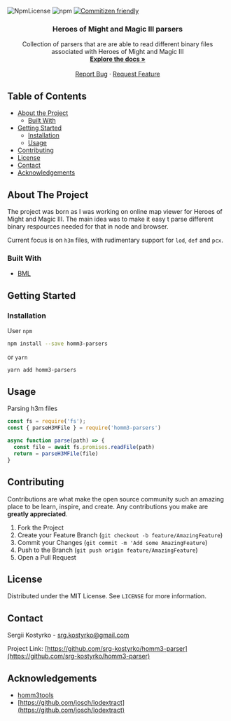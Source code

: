 ![NpmLicense](https://img.shields.io/npm/l/binary-markup.svg) ![npm](https://img.shields.io/npm/v/binary-markup.svg) [![Commitizen friendly](https://img.shields.io/badge/commitizen-friendly-brightgreen.svg)](http://commitizen.github.io/cz-cli/)

<p align="center">
  <h3 align="center">Heroes of Might and Magic III parsers</h3>

  <p align="center">
    Collection of parsers that are are able to read different binary files associated with Heroes of Might and Magic III
    <br />
    <a href="https://github.com/srg-kostyrko/homm3-parser"><strong>Explore the docs »</strong></a>
    <br />
    <br />
    <a href="https://github.com/srg-kostyrko/homm3-parser/issues">Report Bug</a>
    ·
    <a href="https://github.com/srg-kostyrko/homm3-parser/issues">Request Feature</a>
  </p>
</p>

<!-- TABLE OF CONTENTS -->

## Table of Contents

- [About the Project](#about-the-project)
  - [Built With](#built-with)
- [Getting Started](#getting-started)
  - [Installation](#installation)
  - [Usage](#usage)
- [Contributing](#contributing)
- [License](#license)
- [Contact](#contact)
- [Acknowledgements](#acknowledgements)

<!-- ABOUT THE PROJECT -->

## About The Project

The project was born as I was working on online map viewer for Heroes of Might and Magic III.
The main idea was to make it easy t parse different binary respources needed for that in node and browser.

Current focus is on `h3m` files, with rudimentary support for `lod`, `def` and `pcx`.

### Built With

- [BML](https://www.npmjs.com/package/binary-markup)

<!-- GETTING STARTED -->

## Getting Started

### Installation

User `npm`

```sh
npm install --save homm3-parsers
```

or `yarn`

```sh
yarn add homm3-parsers
```

<!-- USAGE EXAMPLES -->

## Usage

Parsing h3m files

```javascript
const fs = require('fs');
const { parseH3MFile } = require('homm3-parsers')

async function parse(path) => {
  const file = await fs.promises.readFile(path)
  return = parseH3MFile(file)
}
```

<!-- CONTRIBUTING -->

## Contributing

Contributions are what make the open source community such an amazing place to be learn, inspire, and create. Any contributions you make are **greatly appreciated**.

1. Fork the Project
2. Create your Feature Branch (`git checkout -b feature/AmazingFeature`)
3. Commit your Changes (`git commit -m 'Add some AmazingFeature`)
4. Push to the Branch (`git push origin feature/AmazingFeature`)
5. Open a Pull Request

<!-- LICENSE -->

## License

Distributed under the MIT License. See `LICENSE` for more information.

<!-- CONTACT -->

## Contact

Sergii Kostyrko - srg.kostyrko@gmail.com

Project Link: [https://github.com/srg-kostyrko/homm3-parser](https://github.com/srg-kostyrko/homm3-parser)

<!-- ACKNOWLEDGEMENTS -->

## Acknowledgements

- [homm3tools](https://github.com/potmdehex/homm3tools)
- [https://github.com/josch/lodextract](https://github.com/josch/lodextract)
